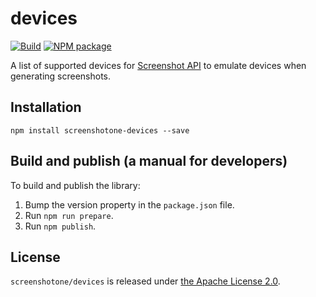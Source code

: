 # devices

[![Build](https://github.com/screenshotone/devices/actions/workflows/build.yml/badge.svg?branch=main)](https://github.com/screenshotone/devices/actions/workflows/build.yml)
[![NPM package](https://img.shields.io/npm/v/screenshotone-api-sdk.svg?branch=main)](https://www.npmjs.com/package/screenshotone-api-sdk)

A list of supported devices for [Screenshot API](https://screenshotone.com/) to emulate devices when generating screenshots.

## Installation

```shell
npm install screenshotone-devices --save
```

## Build and publish (a manual for developers)

To build and publish the library:

1. Bump the version property in the `package.json` file.
2. Run `npm run prepare`.
3. Run `npm publish`.

## License

`screenshotone/devices` is released under [the Apache License 2.0](LICENSE).
